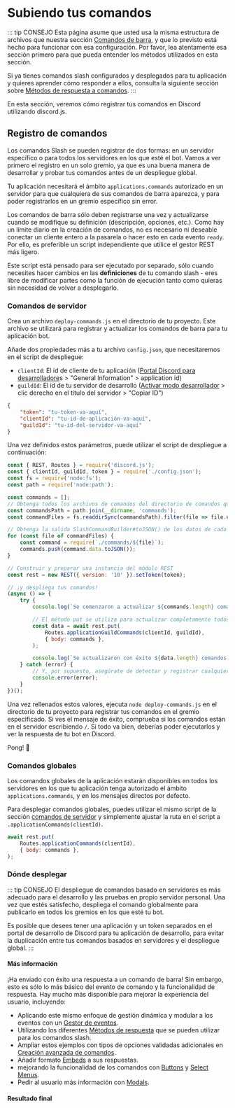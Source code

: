 # Subiendo tus comandos

::: tip CONSEJO
Esta página asume que usted usa la misma estructura de archivos que nuestra sección [Comandos de barra](./slash-commands.md), y que lo previsto está hecho para funcionar con esa configuración. Por favor, lea atentamente esa sección primero para que pueda entender los métodos utilizados en esta sección.

Si ya tienes comandos slash configurados y desplegados para tu aplicación y quieres aprender cómo responder a ellos, consulta la siguiente sección sobre [Métodos de respuesta a comandos](/slash-commands/response-methods.md).
:::

En esta sección, veremos cómo registrar tus comandos en Discord utilizando discord.js.

## Registro de comandos

Los comandos Slash se pueden registrar de dos formas: en un servidor específico o para todos los servidores en los que esté el bot. Vamos a ver primero el registro en un solo gremio, ya que es una buena manera de desarrollar y probar tus comandos antes de un despliegue global.

Tu aplicación necesitará el ámbito `applications.commands` autorizado en un servidor para que cualquiera de sus comandos de barra aparezca, y para poder registrarlos en un gremio específico sin error.

Los comandos de barra sólo deben registrarse una vez y actualizarse cuando se modifique su definición (descripción, opciones, etc.). Como hay un límite diario en la creación de comandos, no es necesario ni deseable conectar un cliente entero a la pasarela o hacer esto en cada evento `ready`. Por ello, es preferible un script independiente que utilice el gestor REST más ligero.

Este script está pensado para ser ejecutado por separado, sólo cuando necesites hacer cambios en las **definiciones** de tu comando slash - eres libre de modificar partes como la función de ejecución tanto como quieras sin necesidad de volver a desplegarlo.

### Comandos de servidor

Crea un archivo `deploy-commands.js` en el directorio de tu proyecto. Este archivo se utilizará para registrar y actualizar los comandos de barra para tu aplicación bot.

Añade dos propiedades más a tu archivo `config.json`, que necesitaremos en el script de despliegue:

- `clientId`: El id de cliente de tu aplicación ([Portal Discord para desarrolladore](https://discord.com/developers/applications)s > "General Information" > application id)
- `guildId`: El id de tu servidor de desarrollo ([Activar modo desarrollador](https://support.discord.com/hc/es/articles/206346498) > clic derecho en el título del servidor > "Copiar ID")

```json
{
	"token": "tu-token-va-aquí",
	"clientId": "tu-id-de-aplicación-va-aquí",
	"guildId": "tu-id-del-servidor-va-aquí"
}
```

Una vez definidos estos parámetros, puede utilizar el script de despliegue a continuación:

<!-- eslint-skip -->

```js
const { REST, Routes } = require('discord.js');
const { clientId, guildId, token } = require('./config.json');
const fs = require('node:fs');
const path = require('node:path');

const commands = [];
// Obtenga todos los archivos de comandos del directorio de comandos que creaste anteriormente
const commandsPath = path.join(__dirname, 'commands');
const commandFiles = fs.readdirSync(commandsPath).filter(file => file.endsWith('.js'));

// Obtenga la salida SlashCommandBuilder#toJSON() de los datos de cada comando para su despliegue
for (const file of commandFiles) {
	const command = require(`./commands/${file}`);
	commands.push(command.data.toJSON());
}

// Construir y preparar una instancia del módulo REST
const rest = new REST({ version: '10' }).setToken(token);

// ¡y despliega tus comandos!
(async () => {
	try {
		console.log(`Se comenzaron a actualizar ${commands.length} comandos de tu aplicación (/).`);

		// El método put se utiliza para actualizar completamente todos los comandos del gremio con el conjunto actual
		const data = await rest.put(
			Routes.applicationGuildCommands(clientId, guildId),
			{ body: commands },
		);

		console.log(`Se actualizaron con éxito ${data.length} comandos de tu aplicación (/).`);
	} catch (error) {
		// Y, por supuesto, asegúrate de detectar y registrar cualquier error.
		console.error(error);
	}
})();
```

Una vez rellenados estos valores, ejecuta `node deploy-commands.js` en el directorio de tu proyecto para registrar tus comandos en el gremio especificado. Si ves el mensaje de éxito, comprueba si los comandos están en el servidor escribiendo `/`. Si todo va bien, deberías poder ejecutarlos y ver la respuesta de tu bot en Discord.

<DiscordMessages>
	<DiscordMessage profile="bot">
		<template #interactions>
			<DiscordInteraction profile="user" :command="true">ping</DiscordInteraction>
		</template>
		Pong! 🏓
	</DiscordMessage>
</DiscordMessages>

### Comandos globales

Los comandos globales de la aplicación estarán disponibles en todos los servidores en los que tu aplicación tenga autorizado el ámbito `applications.commands`, y en los mensajes directos por defecto.

Para desplegar comandos globales, puedes utilizar el mismo script de la sección [comandos de servidor](#guild-commands) y simplemente ajustar la ruta en el script a `.applicationCommands(clientId)`.

<!-- eslint-skip -->

```js
await rest.put(
	Routes.applicationCommands(clientId),
	{ body: commands },
);
```

### Dónde desplegar

::: tip CONSEJO
El despliegue de comandos basado en servidores es más adecuado para el desarrollo y las pruebas en propio servidor personal. Una vez que estés satisfecho, despliega el comando globalmente para publicarlo en todos los gremios en los que esté tu bot.

Es posible que desees tener una aplicación y un token separados en el portal de desarrollo de Discord para tu aplicación de desarrollo, para evitar la duplicación entre tus comandos basados en servidores y el despliegue global.
:::

#### Más información

¡Ha enviado con éxito una respuesta a un comando de barra! Sin embargo, esto es sólo lo más básico del evento de comando y la funcionalidad de respuesta. Hay mucho más disponible para mejorar la experiencia del usuario, incluyendo:

* Aplicando este mismo enfoque de gestión dinámica y modular a los eventos con un [Gestor de eventos](/creating-your-bot/event-handling.md).
* Utilizando los diferentes [Métodos de respuesta](/slash-commands/response-methods.md) que se pueden utilizar para los comandos slash.
* Ampliar estos ejemplos con tipos de opciones validadas adicionales en [Creación avanzada de comandos](/slash-commands/advanced-creation.md).
* Añadir formato [Embeds](/popular-topics/embeds.md) a sus respuestas.
* mejorando la funcionalidad de los comandos con [Buttons](/interactions/buttons) y [Select Menus](/interactions/select-menus.md).
* Pedir al usuario más información con [Modals](/interactions/modals.md).

#### Resultado final

<ResultingCode path="creating-your-bot/command-deployment" />
